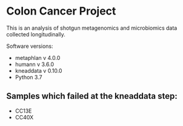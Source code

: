 # Colon Cancer Project 

This is an analysis of shotgun metagenomics and microbiomics data collected longitudinally. 

Software versions: 
- metaphlan v 4.0.0
- humann v 3.6.0
- kneaddata v 0.10.0
- Python 3.7 

## Samples which failed at the kneaddata step: 
- CC13E 
- CC40X
